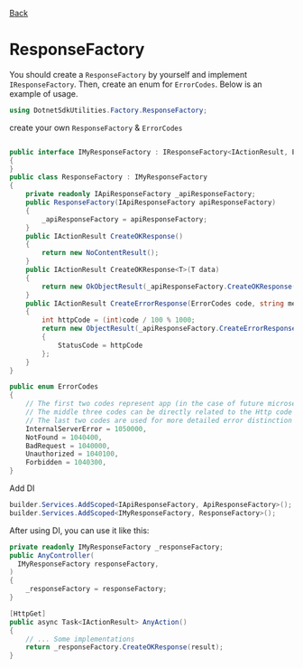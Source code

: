 [Back](https://github.com/twjackysu/DotnetSdkUtilities/blob/master/README.md)

# ResponseFactory

You should create a `ResponseFactory` by yourself and implement `IResponseFactory`.
Then, create an enum for `ErrorCodes`.
Below is an example of usage.

```c#
using DotnetSdkUtilities.Factory.ResponseFactory;
```

create your own `ResponseFactory` & `ErrorCodes`
```c#

public interface IMyResponseFactory : IResponseFactory<IActionResult, ErrorCodes>
{
}
public class ResponseFactory : IMyResponseFactory
{
    private readonly IApiResponseFactory _apiResponseFactory;
    public ResponseFactory(IApiResponseFactory apiResponseFactory)
    {
        _apiResponseFactory = apiResponseFactory;
    }
    public IActionResult CreateOKResponse()
    {
        return new NoContentResult();
    }
    public IActionResult CreateOKResponse<T>(T data)
    {
        return new OkObjectResult(_apiResponseFactory.CreateOKResponse(data));
    }
    public IActionResult CreateErrorResponse(ErrorCodes code, string message = "")
    {
        int httpCode = (int)code / 100 % 1000;
        return new ObjectResult(_apiResponseFactory.CreateErrorResponse(code, message))
        {
            StatusCode = httpCode
        };
    }
}

public enum ErrorCodes
{
    // The first two codes represent app (in the case of future microservice architecture, it is better to know which service problem is)
    // The middle three codes can be directly related to the Http code
    // The last two codes are used for more detailed error distinction
    InternalServerError = 1050000,
    NotFound = 1040400,
    BadRequest = 1040000,
    Unauthorized = 1040100,
    Forbidden = 1040300,
}
```

Add DI
```c#
builder.Services.AddScoped<IApiResponseFactory, ApiResponseFactory>();
builder.Services.AddScoped<IMyResponseFactory, ResponseFactory>();
```


After using DI, you can use it like this:

```c#
private readonly IMyResponseFactory _responseFactory;
public AnyController(
  IMyResponseFactory responseFactory,
)
{
    _responseFactory = responseFactory;
}

[HttpGet]
public async Task<IActionResult> AnyAction()
{
    // ... Some implementations
    return _responseFactory.CreateOKResponse(result);
}
```



